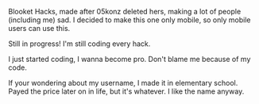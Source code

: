 Blooket Hacks, made after 05konz deleted hers, making a lot of people (including me) sad.
I decided to make this one only mobile, so only mobile users can use this.

Still in progress! I'm still coding every hack.









I just started coding, I wanna become pro. Don't blame me because of my code.

If your wondering about my username, I made it in elementary school. Payed the price later on in life, but it's whatever. I like the name anyway.
